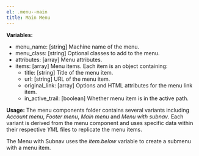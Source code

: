 ```yaml
---
el: .menu--main
title: Main Menu
---
```


__Variables:__
* menu_name: [string] Machine name of the menu.
* menu_class: [string] Optional classes to add to the menu.
* attributes: [array] Menu attributes.
* items: [array] Menu items. Each item is an object containing:
  * title: [string] Title of the menu item.
  * url: [string] URL of the menu item.
  * original_link: [array] Options and HTML attributes for the menu link item.
  * in_active_trail: [boolean] Whether menu item is in the active path.

__Usage:__
The menu components folder contains several variants including _Account menu_,
_Footer menu_, _Main menu_ and _Menu with subnav_.  Each variant is derived from
the menu component and uses specific data within their respective _YML_ files to
replicate the menu items.

The Menu with Subnav uses the _item.below_ variable to create a submenu with a
menu item.

